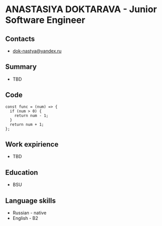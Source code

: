 # ANASTASIYA DOKTARAVA - Junior Software Engineer #
## Contacts
* dok-nastya@yandex.ru
## Summary
* TBD
## Code 
```
const func = (num) => {  
  if (num > 0) {  
    return num - 1;  
  }
  return num + 1;  
};  
```
## Work expirience
* TBD
## Education
* BSU
## Language skills
* Russian - native
* English - B2